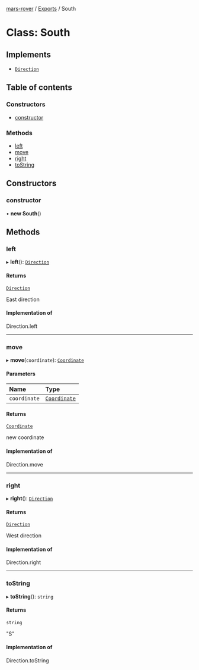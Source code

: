 [mars-rover](../README.md) / [Exports](../modules.md) / South

# Class: South

## Implements

- [`Direction`](../interfaces/Direction.md)

## Table of contents

### Constructors

- [constructor](South.md#constructor)

### Methods

- [left](South.md#left)
- [move](South.md#move)
- [right](South.md#right)
- [toString](South.md#tostring)

## Constructors

### constructor

• **new South**()

## Methods

### left

▸ **left**(): [`Direction`](../interfaces/Direction.md)

#### Returns

[`Direction`](../interfaces/Direction.md)

East direction

#### Implementation of

Direction.left

___

### move

▸ **move**(`coordinate`): [`Coordinate`](../interfaces/Coordinate.md)

#### Parameters

| Name | Type |
| :------ | :------ |
| `coordinate` | [`Coordinate`](../interfaces/Coordinate.md) |

#### Returns

[`Coordinate`](../interfaces/Coordinate.md)

new coordinate

#### Implementation of

Direction.move

___

### right

▸ **right**(): [`Direction`](../interfaces/Direction.md)

#### Returns

[`Direction`](../interfaces/Direction.md)

West direction

#### Implementation of

Direction.right

___

### toString

▸ **toString**(): `string`

#### Returns

`string`

"S"

#### Implementation of

Direction.toString
